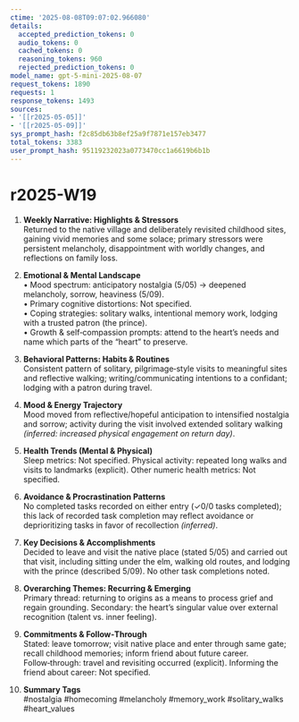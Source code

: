 ```yaml
---
ctime: '2025-08-08T09:07:02.966080'
details:
  accepted_prediction_tokens: 0
  audio_tokens: 0
  cached_tokens: 0
  reasoning_tokens: 960
  rejected_prediction_tokens: 0
model_name: gpt-5-mini-2025-08-07
request_tokens: 1890
requests: 1
response_tokens: 1493
sources:
- '[[r2025-05-05]]'
- '[[r2025-05-09]]'
sys_prompt_hash: f2c85db63b8ef25a9f7871e157eb3477
total_tokens: 3383
user_prompt_hash: 95119232023a0773470cc1a6619b6b1b
---
```

# r2025-W19

1. **Weekly Narrative: Highlights & Stressors**  
Returned to the native village and deliberately revisited childhood sites, gaining vivid memories and some solace; primary stressors were persistent melancholy, disappointment with worldly changes, and reflections on family loss.

2. **Emotional & Mental Landscape**  
• Mood spectrum: anticipatory nostalgia (5/05) → deepened melancholy, sorrow, heaviness (5/09).  
• Primary cognitive distortions: Not specified.  
• Coping strategies: solitary walks, intentional memory work, lodging with a trusted patron (the prince).  
• Growth & self‑compassion prompts: attend to the heart’s needs and name which parts of the “heart” to preserve.

3. **Behavioral Patterns: Habits & Routines**  
Consistent pattern of solitary, pilgrimage‑style visits to meaningful sites and reflective walking; writing/communicating intentions to a confidant; lodging with a patron during travel.

4. **Mood & Energy Trajectory**  
Mood moved from reflective/hopeful anticipation to intensified nostalgia and sorrow; activity during the visit involved extended solitary walking *(inferred: increased physical engagement on return day)*.

5. **Health Trends (Mental & Physical)**  
Sleep metrics: Not specified. Physical activity: repeated long walks and visits to landmarks (explicit). Other numeric health metrics: Not specified.

6. **Avoidance & Procrastination Patterns**  
No completed tasks recorded on either entry (✓0/0 tasks completed); this lack of recorded task completion may reflect avoidance or deprioritizing tasks in favor of recollection *(inferred)*.

7. **Key Decisions & Accomplishments**  
Decided to leave and visit the native place (stated 5/05) and carried out that visit, including sitting under the elm, walking old routes, and lodging with the prince (described 5/09). No other task completions noted.

8. **Overarching Themes: Recurring & Emerging**  
Primary thread: returning to origins as a means to process grief and regain grounding. Secondary: the heart’s singular value over external recognition (talent vs. inner feeling).

9. **Commitments & Follow‑Through**  
Stated: leave tomorrow; visit native place and enter through same gate; recall childhood memories; inform friend about future career. Follow‑through: travel and revisiting occurred (explicit). Informing the friend about career: Not specified.

10. **Summary Tags**  
#nostalgia #homecoming #melancholy #memory_work #solitary_walks #heart_values